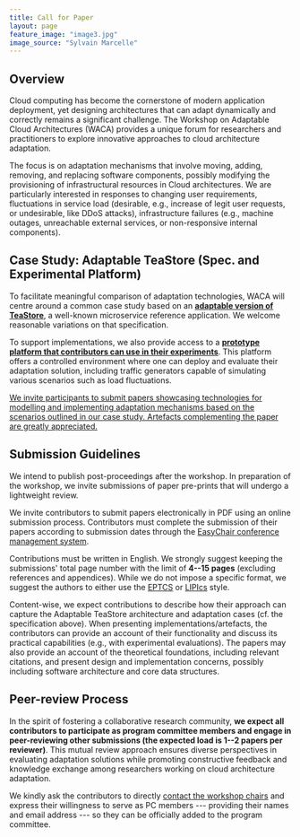 ```yaml
---
title: Call for Paper
layout: page
feature_image: "image3.jpg"
image_source: "Sylvain Marcelle"
---
```


## Overview

Cloud computing has become the cornerstone of modern application deployment, yet designing architectures that can adapt dynamically and correctly remains a significant challenge. The Workshop on Adaptable Cloud Architectures (WACA) provides a unique forum for researchers and practitioners to explore innovative approaches to cloud architecture adaptation.

The focus is on adaptation mechanisms that involve moving, adding, removing, and replacing software components, possibly modifying the provisioning of infrastructural resources in Cloud architectures. We are particularly interested in responses to changing user requirements, fluctuations in service load (desirable, e.g., increase of legit user requests, or undesirable, like DDoS attacks), infrastructure failures (e.g., machine outages, unreachable external services, or non-responsive internal components).

## Case Study: Adaptable TeaStore (Spec. and Experimental Platform)
To facilitate meaningful comparison of adaptation technologies, WACA will centre around a common case study based on an **[adaptable version of TeaStore](https://arxiv.org/pdf/2412.16060)**, a well-known microservice reference application. We welcome reasonable variations on that specification.

To support implementations, we also provide access to a **[prototype platform that contributors can use in their experiments]()**. This platform offers a controlled environment where one can deploy and evaluate their adaptation solution, including traffic generators capable of simulating various scenarios such as load fluctuations.

<div class="text-center bg-warning">
<u>We invite participants to submit papers showcasing technologies for modelling and implementing adaptation mechanisms based on the scenarios outlined in our case study. Artefacts complementing the paper are greatly appreciated.</u></div>

## Submission Guidelines

We intend to publish post-proceedings after the workshop. In preparation of the workshop, we invite submissions of paper pre-prints that will undergo a lightweight review.

We invite contributors to submit papers electronically in PDF using an online submission process. Contributors must complete the submission of their papers according to submission dates through the [EasyChair conference management system](https://easychair.org/conferences?conf=waca2025).

Contributions must be written in English. We strongly suggest keeping the submissions' total page number with the limit of **4--15 pages** (excluding references and appendices). While we do not impose a specific format, we suggest the authors to either use the [EPTCS](https://cgi.cse.unsw.edu.au/~eptcs/style.shtml) or [LIPIcs](https://submission.dagstuhl.de/series/details/LIPIcs#author) style.

Content-wise, we expect contributions to describe how their approach can capture the Adaptable TeaStore architecture and adaptation cases (cf. the specification above). When presenting implementations/artefacts, the contributors can provide an account of their functionality and discuss its practical capabilities (e.g., with experimental evaluations). The papers may also provide an account of the theoretical foundations, including relevant citations, and present design and implementation concerns, possibly including software architecture and core data structures.

## Peer-review Process

In the spirit of fostering a collaborative research community, **we expect all contributors to participate as program committee members and engage in peer-reviewing other submissions (the expected load is 1--2 papers per reviewer)**. This mutual review approach ensures diverse perspectives in evaluating adaptation solutions while promoting constructive feedback and knowledge exchange among researchers working on cloud architecture adaptation. 

We kindly ask the contributors to directly [contact the workshop chairs]({{site.url}}/committees) and express their willingness to serve as PC members --- providing their names and email address --- so they can be officially added to the program committee.